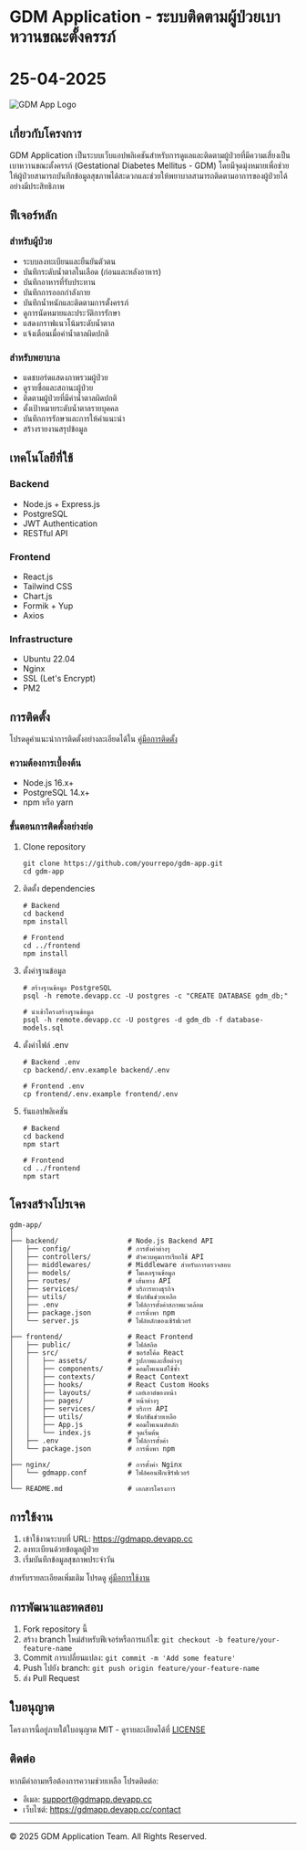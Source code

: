 # GDM Application - ระบบติดตามผู้ป่วยเบาหวานขณะตั้งครรภ์
# 25-04-2025
![GDM App Logo](./frontend/public/logo192.png)

## เกี่ยวกับโครงการ

GDM Application เป็นระบบเว็บแอปพลิเคชันสำหรับการดูแลและติดตามผู้ป่วยที่มีความเสี่ยงเป็นเบาหวานขณะตั้งครรภ์ (Gestational Diabetes Mellitus - GDM) โดยมีจุดมุ่งหมายเพื่อช่วยให้ผู้ป่วยสามารถบันทึกข้อมูลสุขภาพได้สะดวกและช่วยให้พยาบาลสามารถติดตามอาการของผู้ป่วยได้อย่างมีประสิทธิภาพ

## ฟีเจอร์หลัก

### สำหรับผู้ป่วย
- ระบบลงทะเบียนและยืนยันตัวตน
- บันทึกระดับน้ำตาลในเลือด (ก่อนและหลังอาหาร)
- บันทึกอาหารที่รับประทาน
- บันทึกการออกกำลังกาย
- บันทึกน้ำหนักและติดตามการตั้งครรภ์
- ดูการนัดหมายและประวัติการรักษา
- แสดงกราฟแนวโน้มระดับน้ำตาล
- แจ้งเตือนเมื่อค่าน้ำตาลผิดปกติ

### สำหรับพยาบาล
- แดชบอร์ดแสดงภาพรวมผู้ป่วย
- ดูรายชื่อและสถานะผู้ป่วย
- ติดตามผู้ป่วยที่มีค่าน้ำตาลผิดปกติ
- ตั้งเป้าหมายระดับน้ำตาลรายบุคคล
- บันทึกการรักษาและการให้คำแนะนำ
- สร้างรายงานสรุปข้อมูล

## เทคโนโลยีที่ใช้

### Backend
- Node.js + Express.js
- PostgreSQL
- JWT Authentication
- RESTful API

### Frontend
- React.js
- Tailwind CSS
- Chart.js
- Formik + Yup
- Axios

### Infrastructure
- Ubuntu 22.04
- Nginx
- SSL (Let's Encrypt)
- PM2

## การติดตั้ง

โปรดดูคำแนะนำการติดตั้งอย่างละเอียดได้ใน [คู่มือการติดตั้ง](./docs/installation.md)

### ความต้องการเบื้องต้น
- Node.js 16.x+
- PostgreSQL 14.x+
- npm หรือ yarn

### ขั้นตอนการติดตั้งอย่างย่อ

1. Clone repository
   ```
   git clone https://github.com/yourrepo/gdm-app.git
   cd gdm-app
   ```

2. ติดตั้ง dependencies
   ```
   # Backend
   cd backend
   npm install

   # Frontend
   cd ../frontend
   npm install
   ```

3. ตั้งค่าฐานข้อมูล
   ```
   # สร้างฐานข้อมูล PostgreSQL
   psql -h remote.devapp.cc -U postgres -c "CREATE DATABASE gdm_db;"
   
   # นำเข้าโครงสร้างฐานข้อมูล
   psql -h remote.devapp.cc -U postgres -d gdm_db -f database-models.sql
   ```

4. ตั้งค่าไฟล์ .env
   ```
   # Backend .env
   cp backend/.env.example backend/.env
   
   # Frontend .env
   cp frontend/.env.example frontend/.env
   ```

5. รันแอปพลิเคชัน
   ```
   # Backend
   cd backend
   npm start
   
   # Frontend
   cd ../frontend
   npm start
   ```

## โครงสร้างโปรเจค

```
gdm-app/
│
├── backend/                 # Node.js Backend API
│   ├── config/              # การตั้งค่าต่างๆ 
│   ├── controllers/         # ตัวควบคุมการเรียกใช้ API
│   ├── middlewares/         # Middleware สำหรับการตรวจสอบ
│   ├── models/              # โมเดลฐานข้อมูล
│   ├── routes/              # เส้นทาง API
│   ├── services/            # บริการทางธุรกิจ
│   ├── utils/               # ฟังก์ชันช่วยเหลือ
│   ├── .env                 # ไฟล์การตั้งค่าสภาพแวดล้อม
│   ├── package.json         # การพึ่งพา npm
│   └── server.js            # ไฟล์หลักของเซิร์ฟเวอร์
│
├── frontend/                # React Frontend
│   ├── public/              # ไฟล์สถิต
│   ├── src/                 # ซอร์สโค้ด React
│   │   ├── assets/          # รูปภาพและสื่อต่างๆ
│   │   ├── components/      # คอมโพเนนต์ใช้ซ้ำ
│   │   ├── contexts/        # React Context
│   │   ├── hooks/           # React Custom Hooks
│   │   ├── layouts/         # เลย์เอาต์ของหน้า
│   │   ├── pages/           # หน้าต่างๆ
│   │   ├── services/        # บริการ API
│   │   ├── utils/           # ฟังก์ชันช่วยเหลือ
│   │   ├── App.js           # คอมโพเนนต์หลัก
│   │   └── index.js         # จุดเริ่มต้น
│   ├── .env                 # ไฟล์การตั้งค่า
│   └── package.json         # การพึ่งพา npm
│
├── nginx/                   # การตั้งค่า Nginx
│   └── gdmapp.conf          # ไฟล์คอนฟิกเซิร์ฟเวอร์
│
└── README.md                # เอกสารโครงการ
```

## การใช้งาน

1. เข้าใช้งานระบบที่ URL: https://gdmapp.devapp.cc
2. ลงทะเบียนด้วยข้อมูลผู้ป่วย
3. เริ่มบันทึกข้อมูลสุขภาพประจำวัน

สำหรับรายละเอียดเพิ่มเติม โปรดดู [คู่มือการใช้งาน](./docs/user-manual.md)

## การพัฒนาและทดสอบ

1. Fork repository นี้
2. สร้าง branch ใหม่สำหรับฟีเจอร์หรือการแก้ไข: `git checkout -b feature/your-feature-name`
3. Commit การเปลี่ยนแปลง: `git commit -m 'Add some feature'`
4. Push ไปยัง branch: `git push origin feature/your-feature-name`
5. ส่ง Pull Request

## ใบอนุญาต

โครงการนี้อยู่ภายใต้ใบอนุญาต MIT - ดูรายละเอียดได้ที่ [LICENSE](LICENSE)

## ติดต่อ

หากมีคำถามหรือต้องการความช่วยเหลือ โปรดติดต่อ:
- อีเมล: support@gdmapp.devapp.cc
- เว็บไซต์: https://gdmapp.devapp.cc/contact

---
© 2025 GDM Application Team. All Rights Reserved.